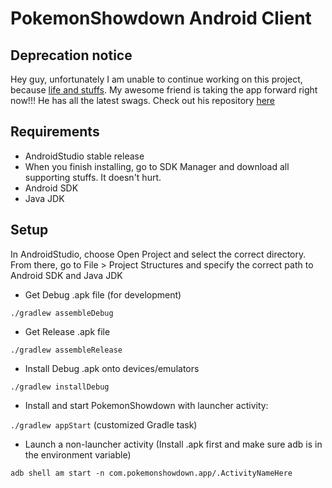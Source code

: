 PokemonShowdown Android Client
===============

## Deprecation notice

Hey guy, unfortunately I am unable to continue working on this project, because [life and stuffs](https://www.youtube.com/watch?v=pXRviuL6vMY). My awesome friend is taking the app forward right now!!! He has all the latest swags. Check out his repository [here](https://github.com/McBeengs/PokemonShowdownAndroidClient)

## Requirements

* AndroidStudio stable release
* When you finish installing, go to SDK Manager and download all supporting stuffs. It doesn't hurt. 
* Android SDK
* Java JDK 

## Setup

In AndroidStudio, choose Open Project and select the correct directory. From there, go to File > Project Structures and specify the correct path to Android SDK and Java JDK

* Get Debug .apk file (for development)

`./gradlew assembleDebug`

* Get Release .apk file 

`./gradlew assembleRelease`

* Install Debug .apk onto devices/emulators

`./gradlew installDebug`

* Install and start PokemonShowdown with launcher activity:

`./gradlew appStart` (customized Gradle task)

* Launch a non-launcher activity (Install .apk first and make sure adb is in the environment variable)

`adb shell am start -n com.pokemonshowdown.app/.ActivityNameHere`
